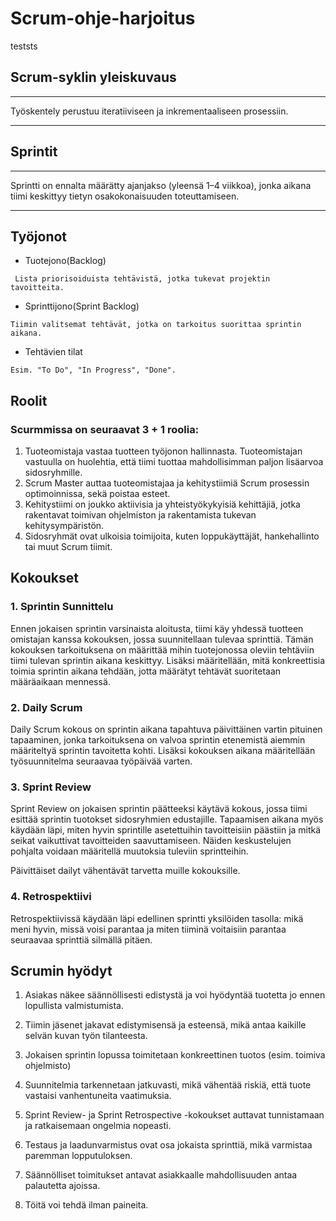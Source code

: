 # Scrum-ohje-harjoitus
teststs
## Scrum-syklin yleiskuvaus
***
Työskentely perustuu iteratiiviseen ja inkrementaaliseen prosessiin.
***
## Sprintit
***
Sprintti on ennalta määrätty ajanjakso (yleensä 1–4 viikkoa), jonka aikana tiimi keskittyy tietyn osakokonaisuuden toteuttamiseen.
***
## Työjonot
 - Tuotejono(Backlog)
```
 Lista priorisoiduista tehtävistä, jotka tukevat projektin tavoitteita.
```
 - Sprinttijono(Sprint Backlog)
```
Tiimin valitsemat tehtävät, jotka on tarkoitus suorittaa sprintin aikana.
```
 - Tehtävien tilat
```
Esim. "To Do", "In Progress", "Done".
```

## Roolit
### Scurmmissa on seuraavat 3 + 1 roolia:

1. Tuoteomistaja vastaa tuotteen työjonon hallinnasta. Tuoteomistajan vastuulla on huolehtia, että tiimi tuottaa mahdollisimman paljon lisäarvoa sidosryhmille.
2. Scrum Master auttaa tuoteomistajaa ja kehitystiimiä Scrum prosessin optimoinnissa, sekä poistaa esteet.
3. Kehitystiimi on joukko aktiivisia ja yhteistyökykyisiä kehittäjiä, jotka rakentavat toimivan ohjelmiston ja rakentamista tukevan kehitysympäristön.
4. Sidosryhmät ovat ulkoisia toimijoita, kuten loppukäyttäjät, hankehallinto tai muut Scrum tiimit.

## Kokoukset

### 1. Sprintin Sunnittelu

Ennen jokaisen sprintin varsinaista aloitusta, tiimi käy yhdessä tuotteen omistajan kanssa kokouksen, jossa 
suunnitellaan tulevaa sprinttiä. Tämän kokouksen tarkoituksena on määrittää mihin tuotejonossa oleviin tehtäviin tiimi tulevan sprintin aikana keskittyy.
Lisäksi määritellään, mitä konkreettisia toimia sprintin aikana tehdään, jotta määrätyt tehtävät suoritetaan määräaikaan mennessä.

### 2. Daily Scrum

Daily Scrum kokous on sprintin aikana tapahtuva päivittäinen vartin pituinen tapaaminen, 
jonka tarkoituksena on valvoa sprintin etenemistä aiemmin määriteltyä sprintin tavoitetta kohti.
Lisäksi kokouksen aikana määritellään työsuunnitelma seuraavaa työpäivää varten.


### 3. Sprint Review

Sprint Review on jokaisen sprintin päätteeksi käytävä kokous,
jossa tiimi esittää sprintin tuotokset sidosryhmien edustajille.
Tapaamisen aikana myös käydään läpi, miten hyvin sprintille asetettuihin tavoitteisiin päästiin
ja mitkä seikat vaikuttivat tavoitteiden saavuttamiseen.
Näiden keskustelujen pohjalta voidaan määritellä muutoksia tuleviin sprintteihin.

Päivittäiset dailyt vähentävät tarvetta muille kokouksille.

### 4. Retrospektiivi

Retrospektiivissä käydään läpi edellinen sprintti yksilöiden tasolla: mikä meni hyvin, missä voisi parantaa ja miten tiiminä voitaisiin parantaa seuraavaa sprinttiä silmällä pitäen.

## Scrumin hyödyt
1. Asiakas näkee säännöllisesti edistystä ja voi hyödyntää tuotetta jo ennen lopullista valmistumista.

2. Tiimin jäsenet jakavat edistymisensä ja esteensä, mikä antaa kaikille selvän kuvan työn tilanteesta.
3. Jokaisen sprintin lopussa toimitetaan konkreettinen tuotos (esim. toimiva ohjelmisto)
4. Suunnitelmia tarkennetaan jatkuvasti, mikä vähentää riskiä, että tuote vastaisi vanhentuneita vaatimuksia.
5. Sprint Review- ja Sprint Retrospective -kokoukset auttavat tunnistamaan ja ratkaisemaan ongelmia nopeasti.
6. Testaus ja laadunvarmistus ovat osa jokaista sprinttiä, mikä varmistaa paremman lopputuloksen.
7. Säännölliset toimitukset antavat asiakkaalle mahdollisuuden antaa palautetta ajoissa.
8. Töitä voi tehdä ilman paineita.

